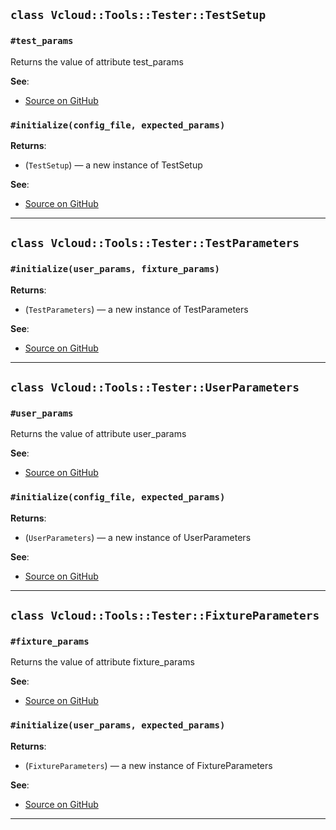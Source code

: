 
## `class Vcloud::Tools::Tester::TestSetup`

### `#test_params`

Returns the value of attribute test_params


**See**:
- [Source on GitHub](https://github.com/gds-operations/vcloud-tools-tester/blob/master/lib/vcloud/tools/tester/test_setup.rb#L7)

### `#initialize(config_file, expected_params)`


**Returns**:

- (`TestSetup`) — a new instance of TestSetup

**See**:
- [Source on GitHub](https://github.com/gds-operations/vcloud-tools-tester/blob/master/lib/vcloud/tools/tester/test_setup.rb#L9)

---

## `class Vcloud::Tools::Tester::TestParameters`

### `#initialize(user_params, fixture_params)`


**Returns**:

- (`TestParameters`) — a new instance of TestParameters

**See**:
- [Source on GitHub](https://github.com/gds-operations/vcloud-tools-tester/blob/master/lib/vcloud/tools/tester/test_parameters.rb#L7)

---

## `class Vcloud::Tools::Tester::UserParameters`

### `#user_params`

Returns the value of attribute user_params


**See**:
- [Source on GitHub](https://github.com/gds-operations/vcloud-tools-tester/blob/master/lib/vcloud/tools/tester/user_parameters.rb#L7)

### `#initialize(config_file, expected_params)`


**Returns**:

- (`UserParameters`) — a new instance of UserParameters

**See**:
- [Source on GitHub](https://github.com/gds-operations/vcloud-tools-tester/blob/master/lib/vcloud/tools/tester/user_parameters.rb#L9)

---

## `class Vcloud::Tools::Tester::FixtureParameters`

### `#fixture_params`

Returns the value of attribute fixture_params


**See**:
- [Source on GitHub](https://github.com/gds-operations/vcloud-tools-tester/blob/master/lib/vcloud/tools/tester/fixture_parameters.rb#L5)

### `#initialize(user_params, expected_params)`


**Returns**:

- (`FixtureParameters`) — a new instance of FixtureParameters

**See**:
- [Source on GitHub](https://github.com/gds-operations/vcloud-tools-tester/blob/master/lib/vcloud/tools/tester/fixture_parameters.rb#L7)

---

